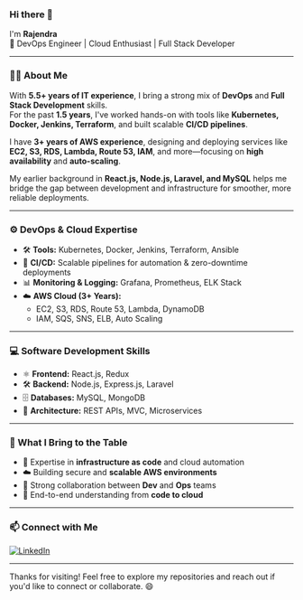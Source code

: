 ### Hi there 👋  
I'm **Rajendra**  
🚀 DevOps Engineer | Cloud Enthusiast | Full Stack Developer

---

### 👨‍💻 About Me

With **5.5+ years of IT experience**, I bring a strong mix of **DevOps** and **Full Stack Development** skills.  
For the past **1.5 years**, I've worked hands-on with tools like **Kubernetes, Docker, Jenkins, Terraform**, and built scalable **CI/CD pipelines**.

I have **3+ years of AWS experience**, designing and deploying services like **EC2, S3, RDS, Lambda, Route 53, IAM**, and more—focusing on **high availability** and **auto-scaling**.

My earlier background in **React.js, Node.js, Laravel, and MySQL** helps me bridge the gap between development and infrastructure for smoother, more reliable deployments.
 

---

### ⚙️ DevOps & Cloud Expertise

- 🛠 **Tools:** Kubernetes, Docker, Jenkins, Terraform, Ansible  
- 🔁 **CI/CD:** Scalable pipelines for automation & zero-downtime deployments  
- 📊 **Monitoring & Logging:** Grafana, Prometheus, ELK Stack  
- ☁️ **AWS Cloud (3+ Years):**  
  - EC2, S3, RDS, Route 53, Lambda, DynamoDB  
  - IAM, SQS, SNS, ELB, Auto Scaling

---

### 💻 Software Development Skills

- ⚛️ **Frontend:** React.js, Redux  
- 🛠 **Backend:** Node.js, Express.js, Laravel  
- 🗄️ **Databases:** MySQL, MongoDB  
- 🧱 **Architecture:** REST APIs, MVC, Microservices

---

### 🚀 What I Bring to the Table

- 🔧 Expertise in **infrastructure as code** and cloud automation  
- ☁️ Building secure and **scalable AWS environments**  
- 🤝 Strong collaboration between **Dev** and **Ops** teams  
- 🧩 End-to-end understanding from **code to cloud**

---

### 📫 Connect with Me

[![LinkedIn](https://img.shields.io/badge/LinkedIn-blue?logo=linkedin&logoColor=white)](https://www.linkedin.com/in/cloudwithrk/)

---

Thanks for visiting! Feel free to explore my repositories and reach out if you'd like to connect or collaborate. 😄
